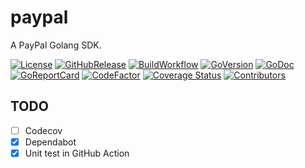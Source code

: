 # paypal

A PayPal Golang SDK.

[![License](https://img.shields.io/github/license/adobaai/paypal)](./LICENSE)
[![GitHubRelease](https://img.shields.io/github/release/adobaai/paypal)](https://github.com/adobaai/paypal/releases)
[![BuildWorkflow](https://github.com/adobaai/paypal/actions/workflows/go.yml/badge.svg)](https://github.com/adobaai/paypal/actions)
[![GoVersion](https://img.shields.io/github/go-mod/go-version/adobaai/paypal)](./go.mod)
[![GoDoc](https://pkg.go.dev/badge/google.golang.org/grpc)](https://pkg.go.dev/github.com/adobaai/paypal)
[![GoReportCard](https://goreportcard.com/badge/adobaai/paypal)](https://goreportcard.com/report/github.com/adobaai/paypal)
[![CodeFactor](https://www.codefactor.io/repository/github/adobaai/paypal/badge)](https://www.codefactor.io/repository/github/adobaai/paypal)
[![Coverage Status](https://codecov.io/gh/adobaai/paypal/branch/main/graph/badge.svg)](https://codecov.io/gh/adobaai/paypal/branch/main)
[![Contributors](https://img.shields.io/github/contributors/adobaai/paypal)](https://github.com/adobaai/paypal/graphs/contributors)

## TODO

- [ ] Codecov
- [x] Dependabot
- [x] Unit test in GitHub Action
